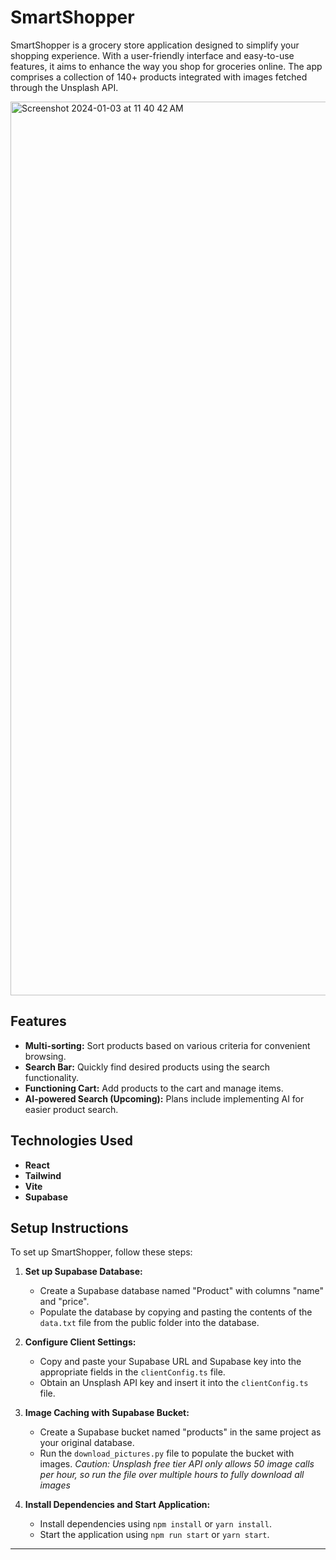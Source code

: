 # SmartShopper

SmartShopper is a grocery store application designed to simplify your shopping experience. With a user-friendly interface and easy-to-use features, it aims to enhance the way you shop for groceries online. The app comprises a collection of 140+ products integrated with images fetched through the Unsplash API.

<img width="1430" alt="Screenshot 2024-01-03 at 11 40 42 AM" src="https://github.com/kpulgari/smart-shopper/assets/90290549/7159a040-e9be-4769-bf42-ae99d7a79865">

## Features

- **Multi-sorting:** Sort products based on various criteria for convenient browsing.
- **Search Bar:** Quickly find desired products using the search functionality.
- **Functioning Cart:** Add products to the cart and manage items.
- **AI-powered Search (Upcoming):** Plans include implementing AI for easier product search.

## Technologies Used

- **React**
- **Tailwind**
- **Vite** 
- **Supabase**

## Setup Instructions

To set up SmartShopper, follow these steps:

1. **Set up Supabase Database:**
   - Create a Supabase database named "Product" with columns "name" and "price".
   - Populate the database by copying and pasting the contents of the `data.txt` file from the public folder into the database.

2. **Configure Client Settings:**
   - Copy and paste your Supabase URL and Supabase key into the appropriate fields in the `clientConfig.ts` file.
   - Obtain an Unsplash API key and insert it into the `clientConfig.ts` file.

3. **Image Caching with Supabase Bucket:**
   - Create a Supabase bucket named "products" in the same project as your original database.
   - Run the `download_pictures.py` file to populate the bucket with images. _Caution: Unsplash free tier API only allows 50 image calls per hour, so run the file over multiple hours to fully download all images_

4. **Install Dependencies and Start Application:**
   - Install dependencies using `npm install` or `yarn install`.
   - Start the application using `npm run start` or `yarn start`.

---
